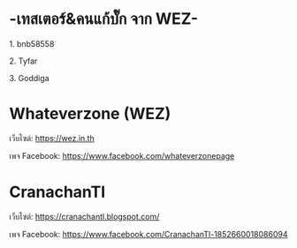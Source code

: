 
<div id="section33" class="container-fluid">  <h1>-เทสเตอร์&คนแก้บั๊ก จาก WEZ-</h1>  <p>1. bnb58558</p>  <p>2. Tyfar</p>  <p>3. Goddiga</p></div><div id="section41" class="container-fluid">  <h1>Whateverzone (WEZ)</h1>  <p>เว็บไซต์: <a href="https://wez.in.th">https://wez.in.th</a></p>  <p>เพจ Facebook: <a href="https://www.facebook.com/whateverzonepage">https://www.facebook.com/whateverzonepage</a></p></div><div id="section42" class="container-fluid">  <h1>CranachanTl</h1>  <p>เว็บไซต์: <a href="https://cranachantl.blogspot.com/">https://cranachantl.blogspot.com/</a></p>  <p>เพจ Facebook: <a href="https://www.facebook.com/CranachanTl-1852660018086094">https://www.facebook.com/CranachanTl-1852660018086094    </a></p></div> </body></html> 
